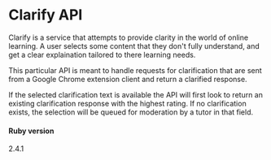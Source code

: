 # Clarify API

Clarify is a service that attempts to provide clarity in the world of online learning. A user selects some content that they don't fully understand, and get a clear explaination tailored to there learning needs.

This particular API is meant to handle requests for clarification that are sent from a Google Chrome extension client and return a clarified response. 

If the selected clarification text is available the API will first look to return an existing clarification response with the highest rating. If no clarification exists, the selection will be queued for moderation by a tutor in that field.

#### Ruby version
2.4.1


